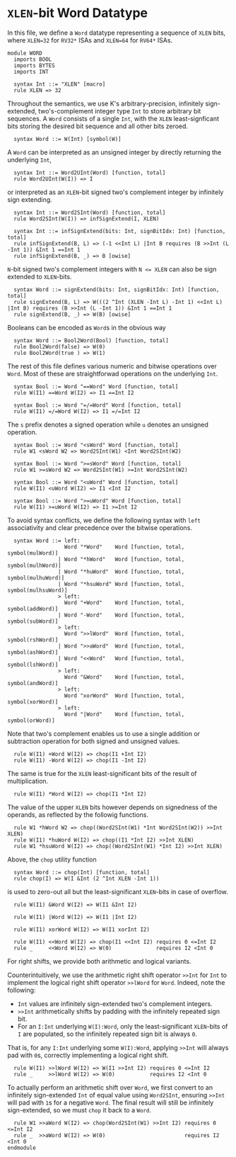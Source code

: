 # `XLEN`-bit Word Datatype
In this file, we define a `Word` datatype representing a sequence of `XLEN` bits, where `XLEN=32` for `RV32*` ISAs and `XLEN=64` for `RV64*` ISAs.
```k
module WORD
  imports BOOL
  imports BYTES
  imports INT

  syntax Int ::= "XLEN" [macro]
  rule XLEN => 32
```
Throughout the semantics, we use K's arbitrary-precision, infinitely sign-extended, two's-complement integer type `Int` to store arbitrary bit sequences. A `Word` consists of a single `Int`, with the `XLEN` least-signficant bits storing the desired bit sequence and all other bits zeroed.
```k
  syntax Word ::= W(Int) [symbol(W)]
```
A `Word` can be interpreted as an unsigned integer by directly returning the underlying `Int`,
```k
  syntax Int ::= Word2UInt(Word) [function, total]
  rule Word2UInt(W(I)) => I
```
or interpreted as an `XLEN`-bit signed two's complement integer by infinitely sign extending.
```k
  syntax Int ::= Word2SInt(Word) [function, total]
  rule Word2SInt(W(I)) => infSignExtend(I, XLEN)

  syntax Int ::= infSignExtend(bits: Int, signBitIdx: Int) [function, total]
  rule infSignExtend(B, L) => (-1 <<Int L) |Int B requires (B >>Int (L -Int 1)) &Int 1 ==Int 1
  rule infSignExtend(B, _) => B [owise]
```
`N`-bit signed two's complement integers with `N <= XLEN` can also be sign extended to `XLEN`-bits.
```k
  syntax Word ::= signExtend(bits: Int, signBitIdx: Int) [function, total]
  rule signExtend(B, L) => W(((2 ^Int (XLEN -Int L) -Int 1) <<Int L) |Int B) requires (B >>Int (L -Int 1)) &Int 1 ==Int 1
  rule signExtend(B, _) => W(B) [owise]
```
Booleans can be encoded as `Word`s in the obvious way
```k
  syntax Word ::= Bool2Word(Bool) [function, total]
  rule Bool2Word(false) => W(0)
  rule Bool2Word(true ) => W(1)
```
The rest of this file defines various numeric and bitwise operations over `Word`. Most of these are straightforwad operations on the underlying `Int`.
```k
  syntax Bool ::= Word "==Word" Word [function, total]
  rule W(I1) ==Word W(I2) => I1 ==Int I2

  syntax Bool ::= Word "=/=Word" Word [function, total]
  rule W(I1) =/=Word W(I2) => I1 =/=Int I2
```
The `s` prefix denotes a signed operation while `u` denotes an unsigned operation.
```k
  syntax Bool ::= Word "<sWord" Word [function, total]
  rule W1 <sWord W2 => Word2SInt(W1) <Int Word2SInt(W2)

  syntax Bool ::= Word ">=sWord" Word [function, total]
  rule W1 >=sWord W2 => Word2SInt(W1) >=Int Word2SInt(W2)

  syntax Bool ::= Word "<uWord" Word [function, total]
  rule W(I1) <uWord W(I2) => I1 <Int I2

  syntax Bool ::= Word ">=uWord" Word [function, total]
  rule W(I1) >=uWord W(I2) => I1 >=Int I2
```
To avoid syntax conflicts, we define the following syntax with `left` associativity and clear precedence over the bitwise operations.
```k
  syntax Word ::= left:
                  Word "*Word"    Word [function, total, symbol(mulWord)]
                | Word "*hWord"   Word [function, total, symbol(mulhWord)]
                | Word "*huWord"  Word [function, total, symbol(mulhuWord)]
                | Word "*hsuWord" Word [function, total, symbol(mulhsuWord)]
                > left:
                  Word "+Word"    Word [function, total, symbol(addWord)]
                | Word "-Word"    Word [function, total, symbol(subWord)]
                > left:
                  Word ">>lWord"  Word [function, total, symbol(rshWord)]
                | Word ">>aWord"  Word [function, total, symbol(ashWord)]
                | Word "<<Word"   Word [function, total, symbol(lshWord)]
                > left:
                  Word "&Word"    Word [function, total, symbol(andWord)]
                > left:
                  Word "xorWord"  Word [function, total, symbol(xorWord)]
                > left:
                  Word "|Word"    Word [function, total, symbol(orWord)]
```

Note that two's complement enables us to use a single addition or subtraction operation for both signed and unsigned values.
```k
  rule W(I1) +Word W(I2) => chop(I1 +Int I2)
  rule W(I1) -Word W(I2) => chop(I1 -Int I2)
```
The same is true for the `XLEN` least-significant bits of the result of multiplication.
```k
  rule W(I1) *Word W(I2) => chop(I1 *Int I2)
```
The value of the upper `XLEN` bits however depends on signedness of the operands, as reflected by the followig functions.
```k
  rule W1 *hWord W2 => chop((Word2SInt(W1) *Int Word2SInt(W2)) >>Int XLEN)
  rule W(I1) *huWord W(I2) => chop((I1 *Int I2) >>Int XLEN)
  rule W1 *hsuWord W(I2) => chop((Word2SInt(W1) *Int I2) >>Int XLEN)
```
Above, the `chop` utility function
```k
  syntax Word ::= chop(Int) [function, total]
  rule chop(I) => W(I &Int (2 ^Int XLEN -Int 1))
```
is used to zero-out all but the least-significant `XLEN`-bits in case of overflow.
```k
  rule W(I1) &Word W(I2) => W(I1 &Int I2)

  rule W(I1) |Word W(I2) => W(I1 |Int I2)

  rule W(I1) xorWord W(I2) => W(I1 xorInt I2)

  rule W(I1) <<Word W(I2) => chop(I1 <<Int I2) requires 0 <=Int I2
  rule _     <<Word W(I2) => W(0)              requires I2 <Int 0
```
For right shifts, we provide both arithmetic and logical variants.

Counterintuitively, we use the arithmetic right shift operator `>>Int` for `Int` to implement the logical right shift operator `>>lWord` for `Word`. Indeed, note the following:
- `Int` values are infinitely sign-extended two's complement integers.
- `>>Int` arithmetically shifts by padding with the infinitely repeated sign bit.
- For an `I:Int` underlying `W(I):Word`, only the least-significant `XLEN`-bits of `I` are populated, so the infinitely repeated sign bit is always `0`.

That is, for any `I:Int` underlying some `W(I):Word`, applying `>>Int` will always pad with `0`s, correctly implementing a logical right shift.
```k
  rule W(I1) >>lWord W(I2) => W(I1 >>Int I2) requires 0 <=Int I2
  rule _     >>lWord W(I2) => W(0)           requires I2 <Int 0
```
To actually perform an arithmetic shift over `Word`, we first convert to an infinitely sign-extended `Int` of equal value using `Word2SInt`, ensuring `>>Int` will pad with `1`s for a negative `Word`. The final result will still be infinitely sign-extended, so we must `chop` it back to a `Word`.
```k
  rule W1 >>aWord W(I2) => chop(Word2SInt(W1) >>Int I2) requires 0 <=Int I2
  rule _  >>aWord W(I2) => W(0)                         requires I2 <Int 0
endmodule
```
